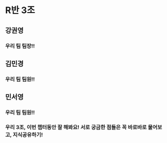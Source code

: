 # R반 3조

## 강권영

### 우리 팀 팀장!!
## 김민경
### 우리 팀 팀원!!
## 민서영
### 우리 팀 팀원!!

### 우리 3조, 이번 챕터동안 잘 해봐요! 서로 궁금한 점들은 꼭 바로바로 물어보고, 지식공유하기!
